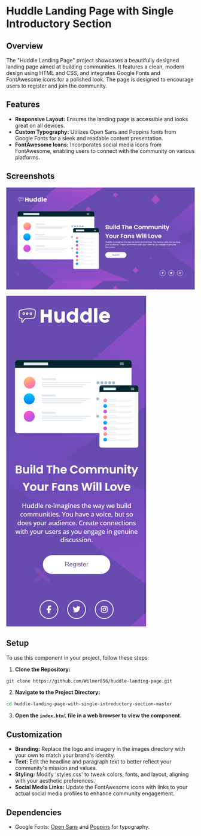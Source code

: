 # Huddle Landing Page with Single Introductory Section

## Overview

The "Huddle Landing Page" project showcases a beautifully designed landing page aimed at building communities. It features a clean, modern design using HTML and CSS, and integrates Google Fonts and FontAwesome icons for a polished look. The page is designed to encourage users to register and join the community.

## Features

- **Responsive Layout:** Ensures the landing page is accessible and looks great on all devices.
- **Custom Typography:** Utilizes Open Sans and Poppins fonts from Google Fonts for a sleek and readable content presentation.
- **FontAwesome Icons:** Incorporates social media icons from FontAwesome, enabling users to connect with the community on various platforms.

## Screenshots

![Desktop/Laptop Screens](./screenshots/screenshot-1.png)

![Mobile Screens](./screenshots/screenshot-2.png)

## Setup

To use this component in your project, follow these steps:

1. **Clone the Repository:**

```bash
git clone https://github.com/Wilmer856/huddle-landing-page.git
```

2. **Navigate to the Project Directory:**

```bash
cd huddle-landing-page-with-single-introductory-section-master
```

3. **Open the `index.html` file in a web browser to view the component.**

## Customization

- **Branding:** Replace the logo and imagery in the images directory with your own to match your brand's identity.
- **Text:** Edit the headline and paragraph text to better reflect your community's mission and values.
- **Styling:** Modify 'styles.css' to tweak colors, fonts, and layout, aligning with your aesthetic preferences.
- **Social Media Links:** Update the FontAwesome icons with links to your actual social media profiles to enhance community engagement.

## Dependencies

- Google Fonts: [Open Sans](https://fonts.google.com/specimen/Open+Sans) and [Poppins](https://fonts.google.com/specimen/Poppins) for typography.
